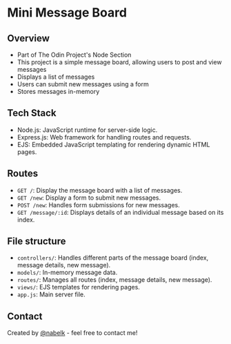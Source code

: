 # Mini Message Board

## Overview

- Part of The Odin Project's Node Section
- This project is a simple message board, allowing users to post and view messages
- Displays a list of messages
- Users can submit new messages using a form
- Stores messages in-memory

## Tech Stack

- Node.js: JavaScript runtime for server-side logic.
- Express.js: Web framework for handling routes and requests.
- EJS: Embedded JavaScript templating for rendering dynamic HTML pages.

## Routes

- `GET /`: Display the message board with a list of messages.
- `GET /new`: Display a form to submit new messages.
- `POST /new`: Handles form submissions for new messages.
- `GET /message/:id`: Displays details of an individual message based on its index.

## File structure

- `controllers/`: Handles different parts of the message board (index, message details, new message).
- `models/`: In-memory message data.
- `routes/`: Manages all routes (index, message details, new message).
- `views/`: EJS templates for rendering pages.
- `app.js`: Main server file.

## Contact

Created by [@nabelk](https://www.linkedin.com/in/nabil-khalid-36791a241/) - feel free to contact me!
